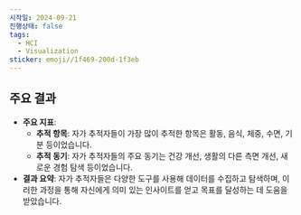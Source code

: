 ```yaml
---
시작일: 2024-09-21
진행상태: false
tags:
  - HCI
  - Visualization
sticker: emoji//1f469-200d-1f3eb
---
```

## **주요 결과**

- **주요 지표**:
    - **추적 항목**: 자가 추적자들이 가장 많이 추적한 항목은 활동, 음식, 체중, 수면, 기분 등이었습니다.
    - **추적 동기**: 자가 추적자들의 주요 동기는 건강 개선, 생활의 다른 측면 개선, 새로운 경험 탐색 등이었습니다.
- **결과 요약**: 자가 추적자들은 다양한 도구를 사용해 데이터를 수집하고 탐색하며, 이러한 과정을 통해 자신에게 의미 있는 인사이트를 얻고 목표를 달성하는 데 도움을 받았습니다.